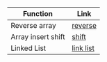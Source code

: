| Function          | Link |
| -----------       | -----------                        |
|Reverse array      | [reverse](./reverse/README.md)     |
| Array insert shift| [shift](./arrayInsertShift/README.MD)  
| Linked List       | [link list](../javascript/Linklist/README03.md)